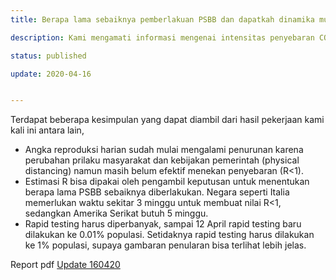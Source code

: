 ```yaml
---
title: Berapa lama sebaiknya pemberlakuan PSBB dan dapatkah dinamika mudik disimulasikan?

description: Kami mengamati informasi mengenai intensitas penyebaran COVID-19 bisa digunakan oleh pengambil keputusan untuk menentukan berapa lama PSBB sebaiknya diberlakukan dan alternatif pemberlakukan PSBB. Kami juga mencoba mensimulasikan mudik dan akibatnya pada 2 wilayah melalui beberapa skenario.

status: published

update: 2020-04-16


---
```



Terdapat beberapa kesimpulan yang dapat diambil dari hasil pekerjaan kami kali ini antara lain,
- Angka reproduksi harian sudah mulai mengalami penurunan karena perubahan prilaku masyarakat dan kebijakan pemerintah (physical distancing) namun masih belum efektif menekan penyebaran (R<1).
- Estimasi R bisa dipakai oleh pengambil keputusan untuk menentukan berapa lama PSBB sebaiknya diberlakukan. Negara seperti Italia memerlukan waktu sekitar 3 minggu untuk membuat nilai R<1, sedangkan Amerika Serikat butuh 5 minggu.
- Rapid testing harus diperbanyak, sampai 12 April rapid testing baru dilakukan ke 0.01% populasi. Setidaknya rapid testing harus dilakukan ke 1% populasi, supaya gambaran penularan bisa terlihat lebih jelas.


Report pdf  [Update 160420](/topics/simulation_model/modelling/report/Modelling%20Update%20SimcovID%20160420.pdf)

